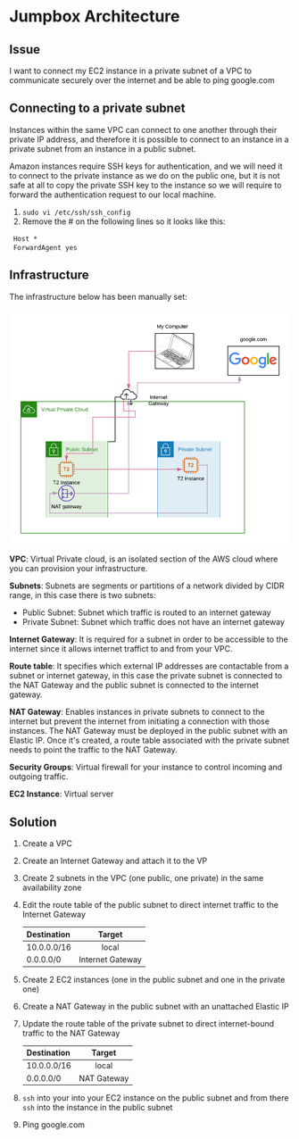# Jumpbox Architecture


## Issue
I want to connect my EC2 instance in a private subnet of a VPC to communicate securely over the internet and be able to ping google.com


## Connecting to a private subnet
Instances within the same VPC can connect to one another through their private IP address, and therefore it is possible 
to connect to an instance in a private subnet from an instance in a public subnet.

Amazon instances require SSH keys for authentication, and we will need it to connect to the private instance as we do on 
the public one, but it is not safe at all to copy the private SSH key to the instance so we will require to forward the 
authentication request to our local machine. 
1. `sudo vi /etc/ssh/ssh_config`
2. Remove the # on the following lines so it looks like this: 
```
 Host *
 ForwardAgent yes
```

## Infrastructure

The infrastructure below has been manually set: 

![Jumpbox Architecture](JumpboxArchitecture.png)

**VPC**: Virtual Private cloud, is an isolated section of the AWS cloud where you can provision your infrastructure. 

**Subnets**: Subnets are segments or partitions of a network divided by CIDR range, in this case there is two subnets:
- Public Subnet: Subnet which traffic is routed to an internet gateway
- Private Subnet: Subnet which traffic does not have an internet gateway

**Internet Gateway**: It is required for a subnet in order to be accessible to the internet since it allows internet traffict 
to and from your VPC.

**Route table**: It specifies which external IP addresses are contactable from a subnet or internet gateway, in this case the private subnet is 
connected to the NAT Gateway and the public subnet is connected to the internet gateway.

**NAT Gateway**: Enables instances in private subnets to connect to the internet but prevent the internet from initiating a connection with those instances. 
The NAT Gateway must be deployed in the public subnet with an Elastic IP. Once it's created, a route table associated with the private subnet needs 
to point the traffic to the NAT Gateway.

**Security Groups**: Virtual firewall for your instance to control incoming and outgoing traffic. 

**EC2 Instance**: Virtual server 


## Solution

1. Create a VPC
2. Create an Internet Gateway and attach it to the VP
3. Create 2 subnets in the VPC (one public, one private) in the same availability zone
 
4. Edit the route table of the public subnet to direct internet traffic to the Internet Gateway

    | Destination  | Target |
    |  :---   | :---:  |
    | 10.0.0.0/16  | local  |
    | 0.0.0.0/0  | Internet Gateway  |

5. Create 2 EC2 instances (one in the public subnet and one in the private one)
6. Create a NAT Gateway in the public subnet with an unattached Elastic IP
7. Update the route table of the private subnet to direct internet-bound traffic to the NAT Gateway

    | Destination  | Target |
    |  :---   | :---:  |
    | 10.0.0.0/16  | local  |
    | 0.0.0.0/0  | NAT Gateway  |
    
8. ``ssh`` into your into your EC2 instance on the public subnet and from there ``ssh``  into the instance in the public subnet
9. Ping google.com